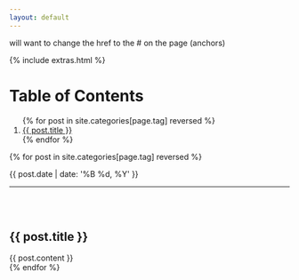 ```yaml
---
layout: default
---
```


will want to change the href to the # on the page (anchors)

{% include extras.html %}
<h1>Table of Contents</h1>
<ol>
{% for post in site.categories[page.tag] reversed %}
  <a href="#{{ post.id | remove:"/" }}">
  <li>{{ post.title }}</li></a>
{% endfor %}
</ol>

{% for post in site.categories[page.tag] reversed %}
<p>{{ post.date | date: '%B %d, %Y' }}</p>
<hr>
  <a name="{{ post.id | remove:"/"}}"></a>
  <br>
  <br>
  <h2>{{ post.title }}</h2>
  
<div>
  {{ post.content }}
</div>
{% endfor %}
